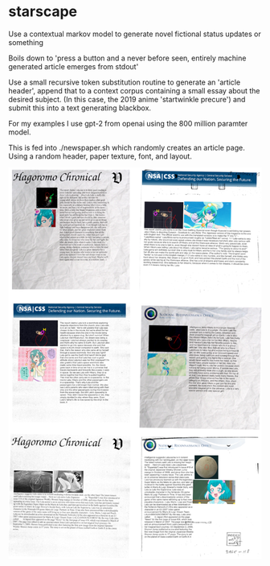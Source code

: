 # starscape
Use a contextual markov model to generate novel fictional status updates or something

Boils down to 'press a button and a never before seen, entirely machine generated article emerges from stdout' 

Use a small recursive token substitution routine to generate an 'article header', append that to a context corpus containing a small essay about the desired subject. (In this case, the 2019 anime 'startwinkle precure') and submit this into a text generating blackbox.

For my examples I use gpt-2 from openai using the 800 million paramter  model.

This is fed into ./newspaper.sh which randomly creates an article page. Using a random header, paper texture, font, and layout.

![](https://github.com/keptan/starscape/raw/master/examples.png)
